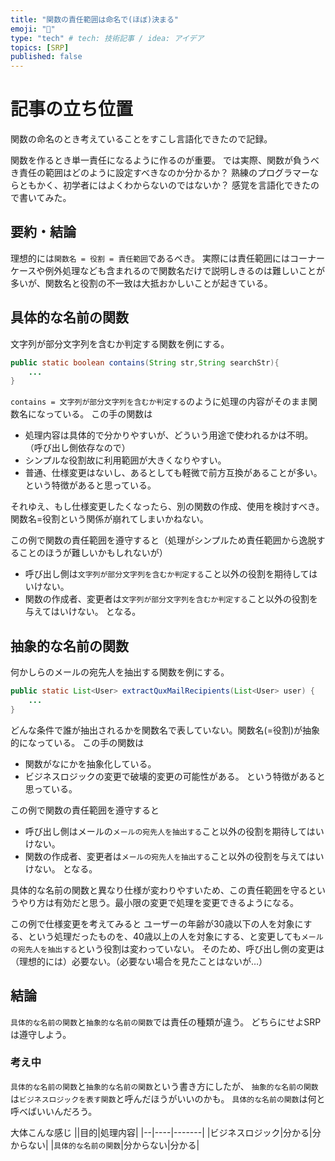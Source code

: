 ```yaml
---
title: "関数の責任範囲は命名で(ほぼ)決まる"
emoji: "📌"
type: "tech" # tech: 技術記事 / idea: アイデア
topics: [SRP]
published: false
---
```


# 記事の立ち位置
関数の命名のとき考えていることをすこし言語化できたので記録。

関数を作るとき単一責任になるように作るのが重要。
では実際、関数が負うべき責任の範囲はどのように設定すべきなのか分かるか？
熟練のプログラマーならともかく、初学者にはよくわからないのではないか？
感覚を言語化できたので書いてみた。

## 要約・結論
理想的には`関数名 = 役割 = 責任範囲`であるべき。
実際には責任範囲にはコーナーケースや例外処理なども含まれるので関数名だけで説明しきるのは難しいことが多いが、関数名と役割の不一致は大抵おかしいことが起きている。

## 具体的な名前の関数
文字列が部分文字列を含むか判定する関数を例にする。
```java
public static boolean contains(String str,String searchStr){
    ...
}
```

`contains = 文字列が部分文字列を含むか判定する`のように処理の内容がそのまま関数名になっている。
この手の関数は
* 処理内容は具体的で分かりやすいが、どういう用途で使われるかは不明。（呼び出し側依存なので）
* シンプルな役割故に利用範囲が大きくなりやすい。
* 普通、仕様変更はないし、あるとしても軽微で前方互換があることが多い。
という特徴があると思っている。

それゆえ、もし仕様変更したくなったら、別の関数の作成、使用を検討すべき。
関数名=役割という関係が崩れてしまいかねない。

この例で関数の責任範囲を遵守すると（処理がシンプルため責任範囲から逸脱することのほうが難しいかもしれないが）
* 呼び出し側は`文字列が部分文字列を含むか判定する`こと以外の役割を期待してはいけない。
* 関数の作成者、変更者は`文字列が部分文字列を含むか判定する`こと以外の役割を与えてはいけない。
となる。

## 抽象的な名前の関数
何かしらのメールの宛先人を抽出する関数を例にする。
```java
public static List<User> extractQuxMailRecipients(List<User> user) {
    ...
}
```

どんな条件で誰が抽出されるかを関数名で表していない。関数名(=役割)が抽象的になっている。
この手の関数は
* 関数がなにかを抽象化している。
* ビジネスロジックの変更で破壊的変更の可能性がある。
という特徴があると思っている。

この例で関数の責任範囲を遵守すると
* 呼び出し側はメールの`メールの宛先人を抽出する`こと以外の役割を期待してはいけない。
* 関数の作成者、変更者は`メールの宛先人を抽出する`こと以外の役割を与えてはいけない。
となる。

具体的な名前の関数と異なり仕様が変わりやすいため、この責任範囲を守るというやり方は有効だと思う。最小限の変更で処理を変更できるようになる。

この例で仕様変更を考えてみると
ユーザーの年齢が30歳以下の人を対象にする、という処理だったものを、40歳以上の人を対象にする、と変更しても`メールの宛先人を抽出する`という役割は変わっていない。
そのため、呼び出し側の変更は（理想的には）必要ない。（必要ない場合を見たことはないが…）

## 結論
`具体的な名前の関数`と`抽象的な名前の関数`では責任の種類が違う。
どちらにせよSRPは遵守しよう。

### 考え中
`具体的な名前の関数`と`抽象的な名前の関数`という書き方にしたが、
`抽象的な名前の関数`は`ビジネスロジックを表す関数`と呼んだほうがいいのかも。
`具体的な名前の関数`は何と呼べばいいんだろう。

大体こんな感じ
||目的|処理内容|
|--|----|-------|
|ビジネスロジック|分かる|分からない|
|`具体的な名前の関数`|分からない|分かる|
